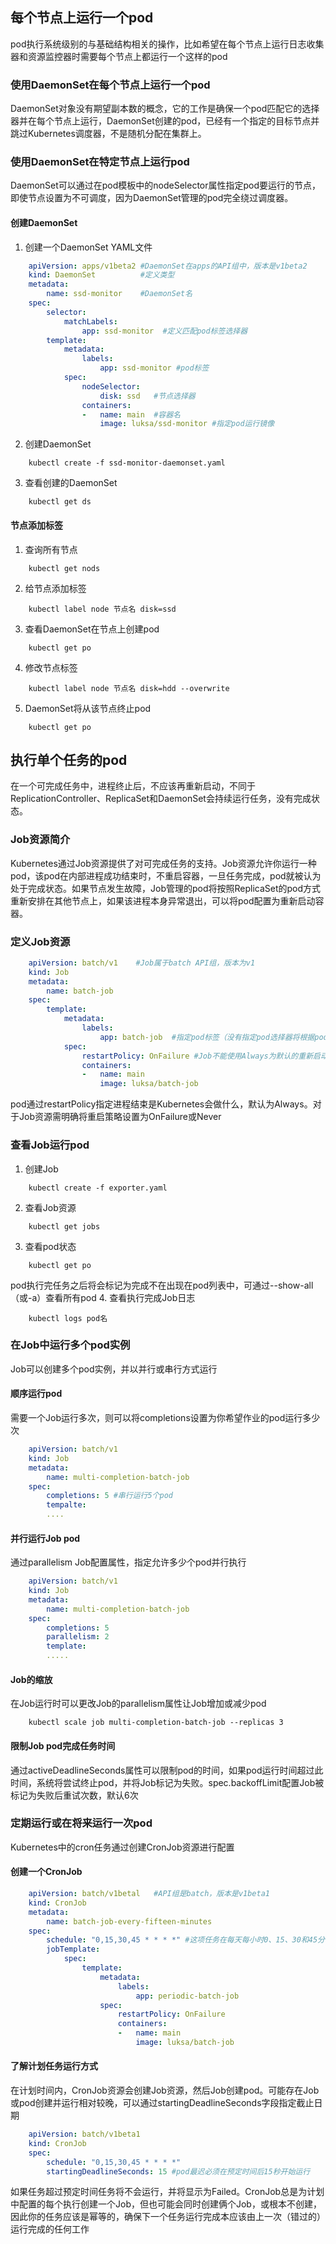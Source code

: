 ﻿## 每个节点上运行一个pod
pod执行系统级别的与基础结构相关的操作，比如希望在每个节点上运行日志收集器和资源监控器时需要每个节点上都运行一个这样的pod

### 使用DaemonSet在每个节点上运行一个pod
DaemonSet对象没有期望副本数的概念，它的工作是确保一个pod匹配它的选择器并在每个节点上运行，DaemonSet创建的pod，已经有一个指定的目标节点并跳过Kubernetes调度器，不是随机分配在集群上。

### 使用DaemonSet在特定节点上运行pod
DaemonSet可以通过在pod模板中的nodeSelector属性指定pod要运行的节点，即使节点设置为不可调度，因为DaemonSet管理的pod完全绕过调度器。

#### 创建DaemonSet
1. 创建一个DaemonSet YAML文件
```yaml
    apiVersion: apps/v1beta2 #DaemonSet在apps的API组中，版本是v1beta2
    kind: DaemonSet          #定义类型
    metadata:
        name: ssd-monitor    #DaemonSet名
    spec:
        selector:
            matchLabels:
                app: ssd-monitor  #定义匹配pod标签选择器
        template:
            metadata:
                labels:
                    app: ssd-monitor #pod标签
            spec:
                nodeSelector:
                    disk: ssd   #节点选择器
                containers:
                -   name: main  #容器名
                    image: luksa/ssd-monitor #指定pod运行镜像
```
2. 创建DaemonSet
```
    kubectl create -f ssd-monitor-daemonset.yaml
```
3. 查看创建的DaemonSet
```
    kubectl get ds
```
#### 节点添加标签
1. 查询所有节点
```
    kubectl get nods
```
2. 给节点添加标签
```
    kubectl label node 节点名 disk=ssd
```
3. 查看DaemonSet在节点上创建pod
```
    kubectl get po
```
4. 修改节点标签
```
    kubectl label node 节点名 disk=hdd --overwrite
```
5. DaemonSet将从该节点终止pod
```
    kubectl get po
```
## 执行单个任务的pod
在一个可完成任务中，进程终止后，不应该再重新启动，不同于ReplicationController、ReplicaSet和DaemonSet会持续运行任务，没有完成状态。

### Job资源简介
Kubernetes通过Job资源提供了对可完成任务的支持。Job资源允许你运行一种pod，该pod在内部进程成功结束时，不重启容器，一旦任务完成，pod就被认为处于完成状态。如果节点发生故障，Job管理的pod将按照ReplicaSet的pod方式重新安排在其他节点上，如果该进程本身异常退出，可以将pod配置为重新启动容器。

### 定义Job资源
```yaml
    apiVersion: batch/v1    #Job属于batch API组，版本为v1
    kind: Job
    metadata:
        name: batch-job
    spec:
        template:
            metadata:
                labels: 
                    app: batch-job  #指定pod标签（没有指定pod选择器将根据pod模板中的标签创建）
            spec:
                restartPolicy: OnFailure #Job不能使用Always为默认的重新启动策略
                containers:
                -   name: main
                    image: luksa/batch-job
```
pod通过restartPolicy指定进程结束是Kubernetes会做什么，默认为Always。对于Job资源需明确将重启策略设置为OnFailure或Never
### 查看Job运行pod
1. 创建Job
```
    kubectl create -f exporter.yaml
```
2. 查看Job资源
```
    kubectl get jobs
```
3. 查看pod状态
```
    kubectl get po
```
pod执行完任务之后将会标记为完成不在出现在pod列表中，可通过--show-all（或-a）查看所有pod
4. 查看执行完成Job日志
```
    kubectl logs pod名
```

### 在Job中运行多个pod实例
Job可以创建多个pod实例，并以并行或串行方式运行

#### 顺序运行pod
需要一个Job运行多次，则可以将completions设置为你希望作业的pod运行多少次
```yaml
    apiVersion: batch/v1
    kind: Job
    metadata:
        name: multi-completion-batch-job
    spec:
        completions: 5 #串行运行5个pod
        tempalte:
        ....
```
#### 并行运行Job pod
通过parallelism Job配置属性，指定允许多少个pod并行执行
```yaml
    apiVersion: batch/v1
    kind: Job
    metadata:
        name: multi-completion-batch-job
    spec:
        completions: 5
        parallelism: 2
        template:
        .....
```
#### Job的缩放
在Job运行时可以更改Job的parallelism属性让Job增加或减少pod
```
    kubectl scale job multi-completion-batch-job --replicas 3
```
#### 限制Job pod完成任务时间
通过activeDeadlineSeconds属性可以限制pod的时间，如果pod运行时间超过此时间，系统将尝试终止pod，并将Job标记为失败。spec.backoffLimit配置Job被标记为失败后重试次数，默认6次

### 定期运行或在将来运行一次pod
Kubernetes中的cron任务通过创建CronJob资源进行配置

#### 创建一个CronJob
```yaml
    apiVersion: batch/v1betal   #API组是batch，版本是v1beta1
    kind: CronJob                   
    metadata:
        name: batch-job-every-fifteen-minutes
    spec:
        schedule: "0,15,30,45 * * * *" #这项任务在每天每小时0、15、30和45分钟运行
        jobTemplate:
            spec:
                template:
                    metadata:
                        labels:
                            app: periodic-batch-job
                    spec:
                        restartPolicy: OnFailure
                        containers:
                        -   name: main
                            image: luksa/batch-job

```
#### 了解计划任务运行方式
在计划时间内，CronJob资源会创建Job资源，然后Job创建pod。可能存在Job或pod创建并运行相对较晚，可以通过startingDeadlineSeconds字段指定截止日期
```yaml
    apiVersion: batch/v1beta1
    kind: CronJob
    spec:
        schedule: "0,15,30,45 * * * *"
        startingDeadlineSeconds: 15 #pod最迟必须在预定时间后15秒开始运行
```
如果任务超过预定时间任务将不会运行，并将显示为Failed。CronJob总是为计划中配置的每个执行创建一个Job，但也可能会同时创建俩个Job，或根本不创建，因此你的任务应该是幂等的，确保下一个任务运行完成本应该由上一次（错过的）运行完成的任何工作